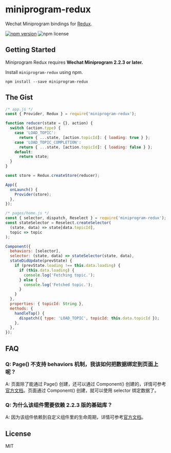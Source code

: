 # miniprogram-redux

Wechat Miniprogram bindings for [Redux](https://github.com/mingenesis/miniprogram-redux).

[![npm version](https://img.shields.io/npm/v/miniprogram-redux.svg)](https://www.npmjs.com/package/miniprogram-redux)
![npm license](https://img.shields.io/npm/l/miniprogram-redux.svg)

## Getting Started

Miniprogram Redux requires **Wechat Miniprogram 2.2.3 or later.**

Install `miniprogram-redux` using npm.

```shell
npm install --save miniprogram-redux
```

## The Gist

```js
/* app.js */
const { Provider, Redux } = require('miniprogram-redux');

function reducer(state = {}, action) {
  switch (action.type) {
    case 'LOAD_TOPIC':
      return { ...state, [action.topicId]: { loading: true } };
    case 'LOAD_TOPIC_COMPLETION':
      return { ...state, [action.topicId]: { loading: false } };
    default:
      return state;
  }
}

const store = Redux.createStore(reducer);

App({
  onLaunch() {
    Provider(store);
  },
});

/* pages/home.js */
const { selector, dispatch, Reselect } = require('miniprogram-redux');
const stateSelector = Reselect.createSelector(
  (state, data) => state[data.topicId],
  topic => topic
);

Component({
  behaviors: [selector],
  selector: (state, data) => stateSelector(state, data),
  stateDidUpdate(prevState) {
    if (prevState.loading !== this.data.loading) {
      if (this.data.loading) {
        console.log('Fetching topic.');
      } else {
        console.log('Fetched topic.');
      }
    }
  },
  properties: { topicId: String },
  methods: {
    handleTap() {
      dispatch({ type: 'LOAD_TOPIC', topicId: this.data.topicId });
    },
  },
});
```

## FAQ

### Q: Page() 不支持 behaviors 机制，我该如何把数据绑定到页面上呢？

A: 页面除了能通过 Page() 创建，还可以通过 Component() 创建的，详情可参考[官方文档](https://developers.weixin.qq.com/miniprogram/dev/framework/custom-component/component.html)。页面通过 Component() 创建，就可以使用 selector 绑定数据了。

### Q: 为什么该组件需要依赖 2.2.3 版的基础库？

A: 因为该组件依赖到自定义组件里的生命周期，详情可参考[官方文档](https://developers.weixin.qq.com/miniprogram/dev/framework/custom-component/lifetimes.html)。

## License

MIT
